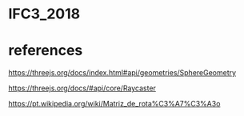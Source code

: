 # IFC3_2018


# references
  

https://threejs.org/docs/index.html#api/geometries/SphereGeometry

https://threejs.org/docs/#api/core/Raycaster

https://pt.wikipedia.org/wiki/Matriz_de_rota%C3%A7%C3%A3o
